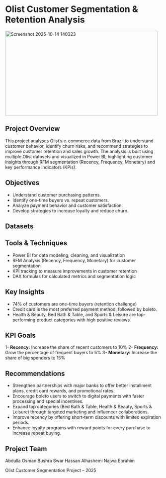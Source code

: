 # Olist Customer Segmentation & Retention Analysis

<img width="490" height="273" alt="Screenshot 2025-10-14 140323" src="https://github.com/user-attachments/assets/5a1ffdf2-e03a-4bd9-b972-c9f9c182ec51" />

## Project Overview
This project analyses Olist’s e-commerce data from Brazil to understand customer behavior, identify churn risks, and recommend strategies to improve customer retention and sales growth.
The analysis is built using multiple Olist datasets and visualized in Power BI, highlighting customer insights through RFM segmentation (Recency, Frequency, Monetary) and key performance indicators (KPIs).

## Objectives

- Understand customer purchasing patterns.
- Identify one-time buyers vs. repeat customers.
- Analyze payment behavior and customer satisfaction.
- Develop strategies to increase loyalty and reduce churn.

## Datasets 


## Tools & Techniques

- Power BI for data modeling, cleaning, and visualization
- RFM Analysis (Recency, Frequency, Monetary) for customer segmentation
- KPI tracking to measure improvements in customer retention
- DAX formulas for calculated metrics and segmentation logic

## Key Insights

- 74% of customers are one-time buyers (retention challenge)
- Credit card is the most preferred payment method, followed by boleto.
- Health & Beauty, Bed Bath & Table, and Sports & Leisure are top-performing product categories with high positive reviews.

## KPI Goals

1- **Recency:** Increase the share of recent customers to 10%
2- **Frequency:** Grow the percentage of frequent buyers to 5%
3- **Monetary:** Increase the share of big spenders to 15%


## Recommendations

- Strengthen partnerships with major banks to offer better installment plans, credit card rewards, and promotional rates.
- Encourage boleto users to switch to digital payments with faster processing and special incentives.
- Expand top categories (Bed Bath & Table, Health & Beauty, Sports & Leisure) through targeted marketing and influencer collaborations.
- Improve recency by offering short-term discounts with limited expiration periods.
- Enhance loyalty programs with reward points for every purchase to increase repeat buying.

## Project Team

Abdulla Osman
Bushra Swar
Hassan Alhashemi
Najwa Ebrahim

Olist Customer Segmentation Project – 2025
  
